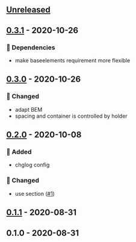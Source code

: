 <a name="unreleased"></a>
## [Unreleased]


<a name="0.3.1"></a>
## [0.3.1] - 2020-10-26
### 🧬 Dependencies
- make baseelements requirement more flexible


<a name="0.3.0"></a>
## [0.3.0] - 2020-10-26
### 🔧 Changed
- adapt BEM
- spacing and container is controlled by holder


<a name="0.2.0"></a>
## [0.2.0] - 2020-10-08
### 🍰 Added
- chglog config

### 🔧 Changed
- use section ([#1](https://github.com/syntro-opensource/silverstripe-elemental-bootstrap-listgroupsection/issues/1))


<a name="0.1.1"></a>
## [0.1.1] - 2020-08-31

<a name="0.1.0"></a>
## 0.1.0 - 2020-08-31

[Unreleased]: https://github.com/syntro-opensource/silverstripe-elemental-bootstrap-listgroupsection/compare/0.3.1...HEAD
[0.3.1]: https://github.com/syntro-opensource/silverstripe-elemental-bootstrap-listgroupsection/compare/0.3.0...0.3.1
[0.3.0]: https://github.com/syntro-opensource/silverstripe-elemental-bootstrap-listgroupsection/compare/0.2.0...0.3.0
[0.2.0]: https://github.com/syntro-opensource/silverstripe-elemental-bootstrap-listgroupsection/compare/0.1.1...0.2.0
[0.1.1]: https://github.com/syntro-opensource/silverstripe-elemental-bootstrap-listgroupsection/compare/0.1.0...0.1.1
